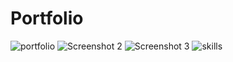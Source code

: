 # Portfolio
![portfolio ](https://github.com/hariompatel61/Portfolio/assets/82268894/8abd0af6-775b-4be2-a80f-b5fa098dfa82)
![Screenshot 2](https://github.com/hariompatel61/Portfolio/assets/82268894/40538c04-cba4-42aa-934c-e93bb899746d)
![Screenshot 3](https://github.com/hariompatel61/Portfolio/assets/82268894/7a28600c-9a39-48d2-8a0d-9e5d26cef236)
![skills](https://github.com/hariompatel61/Portfolio/assets/82268894/63bc752b-d639-4a0d-b60b-fcc6440e288b)
